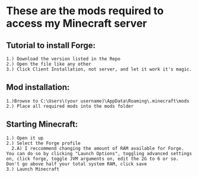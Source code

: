 # These are the mods required to access my Minecraft server
## Tutorial to install Forge:
``` 
1.) Download the version listed in the Repo
2.) Open the file like any other
3.) Click Client Installation, not server, and let it work it's magic.  
``` 
## Mod installation:
```
1.)Browse to C:\Users\(your username)\AppData\Roaming\.minecraft\mods
2.) Place all required mods into the mods folder
```

## Starting Minecraft:
```
1.) Open it up
2.) Select the Forge profile
  2.A) I reccommend changing the amount of RAM available for Forge. You can do so by clicking "Launch Options", toggling advanced settings on, click forge, toggle JVM arguments on, edit the 2G to 6 or so. Don't go above half your total system RAM, click save
3.) Launch Minecraft
```
